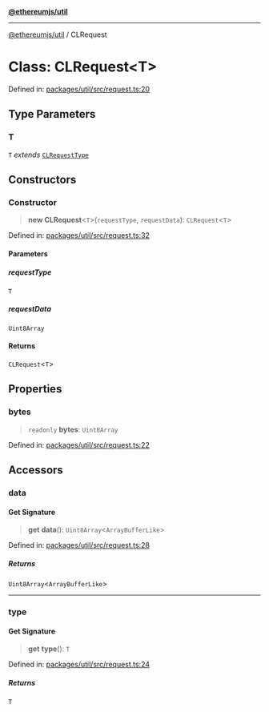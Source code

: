 [**@ethereumjs/util**](../README.md)

***

[@ethereumjs/util](../README.md) / CLRequest

# Class: CLRequest\<T\>

Defined in: [packages/util/src/request.ts:20](https://github.com/ethereumjs/ethereumjs-monorepo/blob/master/packages/util/src/request.ts#L20)

## Type Parameters

### T

`T` *extends* [`CLRequestType`](../type-aliases/CLRequestType.md)

## Constructors

### Constructor

> **new CLRequest**\<`T`\>(`requestType`, `requestData`): `CLRequest`\<`T`\>

Defined in: [packages/util/src/request.ts:32](https://github.com/ethereumjs/ethereumjs-monorepo/blob/master/packages/util/src/request.ts#L32)

#### Parameters

##### requestType

`T`

##### requestData

`Uint8Array`

#### Returns

`CLRequest`\<`T`\>

## Properties

### bytes

> `readonly` **bytes**: `Uint8Array`

Defined in: [packages/util/src/request.ts:22](https://github.com/ethereumjs/ethereumjs-monorepo/blob/master/packages/util/src/request.ts#L22)

## Accessors

### data

#### Get Signature

> **get** **data**(): `Uint8Array`\<`ArrayBufferLike`\>

Defined in: [packages/util/src/request.ts:28](https://github.com/ethereumjs/ethereumjs-monorepo/blob/master/packages/util/src/request.ts#L28)

##### Returns

`Uint8Array`\<`ArrayBufferLike`\>

***

### type

#### Get Signature

> **get** **type**(): `T`

Defined in: [packages/util/src/request.ts:24](https://github.com/ethereumjs/ethereumjs-monorepo/blob/master/packages/util/src/request.ts#L24)

##### Returns

`T`
